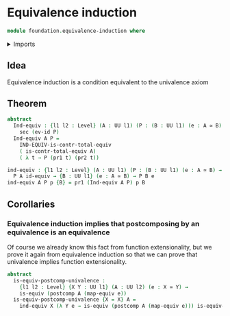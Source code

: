 # Equivalence induction

```agda
module foundation.equivalence-induction where
```

<details><summary>Imports</summary>

```agda
open import foundation-core.equivalence-induction public

open import foundation.univalence

open import foundation-core.dependent-pair-types
open import foundation-core.equivalences
open import foundation-core.functions
open import foundation-core.sections
open import foundation-core.universe-levels
```

</details>

## Idea

Equivalence induction is a condition equivalent to the univalence axiom

## Theorem

```agda
abstract
  Ind-equiv : {l1 l2 : Level} (A : UU l1) (P : (B : UU l1) (e : A ≃ B) → UU l2) →
    sec (ev-id P)
  Ind-equiv A P =
    IND-EQUIV-is-contr-total-equiv
    ( is-contr-total-equiv A)
    ( λ t → P (pr1 t) (pr2 t))

ind-equiv : {l1 l2 : Level} (A : UU l1) (P : (B : UU l1) (e : A ≃ B) → UU l2) →
  P A id-equiv → {B : UU l1} (e : A ≃ B) → P B e
ind-equiv A P p {B} = pr1 (Ind-equiv A P) p B
```

## Corollaries

### Equivalence induction implies that postcomposing by an equivalence is an equivalence

Of course we already know this fact from function extensionality, but we prove
it again from equivalence induction so that we can prove that univalence implies
function extensionality.

```agda
abstract
  is-equiv-postcomp-univalence :
    {l1 l2 : Level} {X Y : UU l1} (A : UU l2) (e : X ≃ Y) →
    is-equiv (postcomp A (map-equiv e))
  is-equiv-postcomp-univalence {X = X} A =
    ind-equiv X (λ Y e → is-equiv (postcomp A (map-equiv e))) is-equiv-id
```
